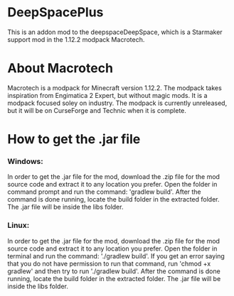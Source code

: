 # DeepSpacePlus
 
This is an addon mod to the deepspaceDeepSpace, which is a Starmaker support mod in the 1.12.2 modpack Macrotech.

# About Macrotech

Macrotech is a modpack for Minecraft version 1.12.2. The modpack takes inspiration from Engimatica 2 Expert, but without magic mods. It is a modpack focused soley on industry. The modpack is currently unreleased, but it will be on CurseForge and Technic when it is complete.

# How to get the .jar file

### Windows: 

In order to get the .jar file for the mod, download the .zip file for the mod source code and extract it to any location you prefer. Open the folder in command prompt and run the command: 'gradlew build'.
After the command is done running, locate the build folder in the extracted folder. The .jar file will be inside the libs folder.

### Linux: 

In order to get the .jar file for the mod, download the .zip file for the mod source code and extract it to any location you prefer. Open the folder in terminal and run the command: './gradlew build'.
If you get an error saying that you do not have permission to run that command, run 'chmod +x gradlew' and then try to run './gradlew build'.
After the command is done running, locate the build folder in the extracted folder. The .jar file will be inside the libs folder.
